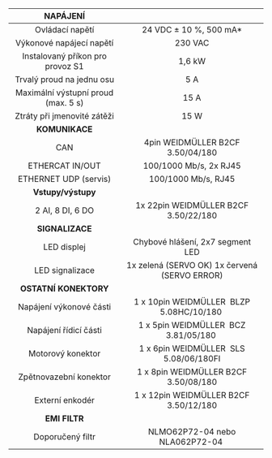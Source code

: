 | **NAPÁJENÍ** |   |
| :---: | :---: |
| Ovládací napětí | 24 VDC ± 10 %, 500 mA* |
| Výkonové napájecí napětí | 230 VAC |
| Instalovaný příkon pro provoz S1 | 1,6 kW |
| Trvalý proud na jednu osu | 5 A |
| Maximální výstupní proud (max. 5 s) | 15 A |
| Ztráty při jmenovité zátěži | 15 W |
| **KOMUNIKACE** |   |
| CAN | 4pin WEIDMÜLLER  B2CF 3.50/04/180 |
| ETHERCAT IN/OUT | 100/1000 Mb/s, 2x RJ45 |
| ETHERNET UDP (servis) | 100/1000 Mb/s, RJ45 |
| **Vstupy/výstupy** |   |
| 2 AI, 8 DI, 6 DO | 1x 22pin WEIDMÜLLER  B2CF 3.50/22/180 |
| **SIGNALIZACE** |   |
| LED displej | Chybové hlášení, 2x7 segment LED |
| LED signalizace | 1x zelená (SERVO OK)  1x červená (SERVO ERROR) |
| **OSTATNÍ KONEKTORY** |   |
| Napájení výkonové části | 1 x 10pin WEIDMÜLLER  BLZP 5.08HC/10/180   |
| Napájení řídicí části | 1 x 5pin WEIDMÜLLER  BCZ 3.81/05/180   |
| Motorový konektor | 1 x 6pin WEIDMÜLLER  SLS 5.08/06/180FI  |
| Zpětnovazební konektor | 1 x 8pin WEIDMÜLLER  B2CF 3.50/08/180 |
| Externí enkodér | 1 x 12pin WEIDMÜLLER  B2CF 3.50/12/180 |
| **EMI FILTR** |
| Doporučený filtr | NLMO62P72-04 nebo NLA062P72-04   |
